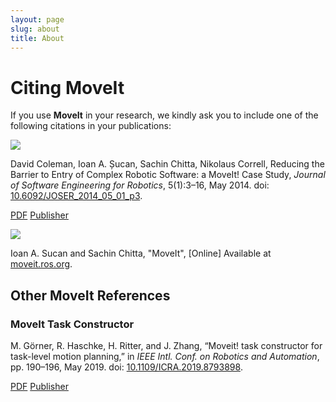 ```yaml
---
layout: page
slug: about
title: About
---
```

<div class="people-page">
  <h1>Citing MoveIt</h1>
  <p>If you use <b>MoveIt</b> in your research, we kindly ask you to include one of the following citations in your publications:
  <div class="container-fluid">
    <div class="container">
      <div class="main-card-wrapper">
        <div class="main-card-single boarder main-card-single-padding">
          <img class="mx-auto d-block quote-img" src="/assets/images/people_page/quote.png">
          <p>David Coleman, Ioan A. Șucan, Sachin Chitta, Nikolaus Correll,
          Reducing the Barrier to Entry of Complex Robotic Software: a MoveIt! Case Study,
          <em>Journal of Software Engineering for Robotics</em>,
          5(1):3–16, May 2014. doi: <a href="http://dx.doi.org/10.6092/JOSER_2014_05_01_p3">10.6092/JOSER_2014_05_01_p3</a>.</p>
          <p class="text-center"><a class="button" href="https://arxiv.org/pdf/1404.3785">PDF</a>
          <a class="button" href="http://dx.doi.org/10.6092/JOSER_2014_05_01_p3">Publisher</a></p>
        </div>
        <div class="main-card-single boarder main-card-single-padding">
          <img class="mx-auto d-block quote-img" src="/assets/images/people_page/quote.png">
          <p>Ioan A. Sucan and Sachin Chitta, "MoveIt", [Online] Available at <a href="https://moveit.ros.org">moveit.ros.org</a>.</p>
        </div>
      </div>
    </div>
  </div>
  <h2>Other MoveIt References</h2>
  <div class="container-fluid">
    <div class="container">
      <div class="main-card-wrapper">
        <div class="main-card-single boarder main-card-single-padding">
          <h3>MoveIt Task Constructor</h3>
          <p>M. Görner, R. Haschke, H. Ritter, and J. Zhang, “Moveit! task constructor for task-level motion planning,” in <em>IEEE Intl. Conf. on Robotics and Automation</em>, pp. 190–196, May 2019. doi: <a href="https:/dx.doi.org/10.1109/ICRA.2019.8793898">10.1109/ICRA.2019.8793898</a>.</p>
          <p class="text-center"><a class="button" href="https://pub.uni-bielefeld.de/download/2918864/2933599/paper.pdf">PDF</a>
          <a class="button" href="http://dx.doi.org/10.1109/ICRA.2019.8793898">Publisher</a></p>
      </div>
    </div>
  </div>
